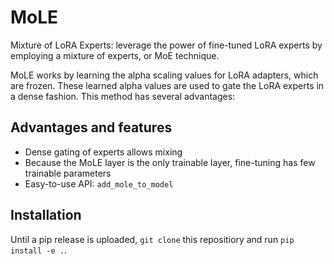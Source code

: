 # MoLE
Mixture of LoRA Experts: leverage the power of fine-tuned LoRA experts by employing a mixture of experts, or MoE technique.

MoLE works by learning the alpha scaling values for LoRA adapters, which are frozen. These learned alpha values are used to
gate the LoRA experts in a dense fashion. This method has several advantages:

## Advantages and features
- Dense gating of experts allows mixing
- Because the MoLE layer is the only trainable layer, fine-tuning has few trainable parameters
- Easy-to-use API: `add_mole_to_model`

## Installation
Until a pip release is uploaded, `git clone` this repositiory and run `pip install -e .`.